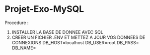 # Projet-Exo-MySQL
 Procedure : 
 1. INSTALLER LA BASE DE DONNEE AVEC SQL
 2. CREER UN FICHIER .ENV ET METTEZ A JOUR VOS DONNEES DE CONNEXIONS 
    DB_HOST=localhost
    DB_USER=root
    DB_PASS=
    DB_NAME=

